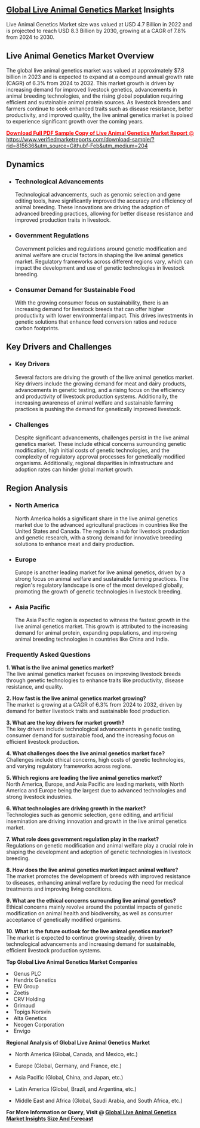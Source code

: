 <h2><a href="https://www.verifiedmarketreports.com/download-sample/?rid=815636&amp;utm_source=Githubf&amp;utm_medium=204" target="_blank">Global Live Animal Genetics Market</a> Insights</h2><p>Live Animal Genetics Market size was valued at USD 4.7 Billion in 2022 and is projected to reach USD 8.3 Billion by 2030, growing at a CAGR of 7.8% from 2024 to 2030.</p><p> <!DOCTYPE html> <html lang="en"> <head> <meta charset="UTF-8"> <meta name="viewport" content="width=device-width, initial-scale=1.0"> <meta name="description" content="Live Animal Genetics Market Size, Market Dynamics, Drivers, Challenges and Regional Analysis. Professional insights into the live animal genetics industry." /> <meta name="keywords" content="Live Animal Genetics Market, Market Size, Industry Dynamics, Key Drivers, Market Challenges, Regional Analysis, Genetic Industry" /> <meta name="author" content="Your Company"> <title>Live Animal Genetics Market Overview and Analysis</title> </head> <body> <h2>Live Animal Genetics Market Overview</h2> <p>The global live animal genetics market was valued at approximately $7.8 billion in 2023 and is expected to expand at a compound annual growth rate (CAGR) of 6.3% from 2024 to 2032. This market growth is driven by increasing demand for improved livestock genetics, advancements in animal breeding technologies, and the rising global population requiring efficient and sustainable animal protein sources. As livestock breeders and farmers continue to seek enhanced traits such as disease resistance, better productivity, and improved quality, the live animal genetics market is poised to experience significant growth over the coming years.</p> <p><a href="#"><p><span class=""><span style="color: #ff0000;"><strong>Download Full PDF Sample Copy of Live Animal Genetics Market Report</strong> @ </span><a href="https://www.verifiedmarketreports.com/download-sample/?rid=815636&amp;utm_source=Githubf-Feb&amp;utm_medium=204" target="_blank">https://www.verifiedmarketreports.com/download-sample/?rid=815636&amp;utm_source=Githubf-Feb&amp;utm_medium=204</a></span></p></a></p> <h2>Dynamics</h2> <ul> <li> <h3>Technological Advancements</h3> <p>Technological advancements, such as genomic selection and gene editing tools, have significantly improved the accuracy and efficiency of animal breeding. These innovations are driving the adoption of advanced breeding practices, allowing for better disease resistance and improved production traits in livestock.</p> </li> <li> <h3>Government Regulations</h3> <p>Government policies and regulations around genetic modification and animal welfare are crucial factors in shaping the live animal genetics market. Regulatory frameworks across different regions vary, which can impact the development and use of genetic technologies in livestock breeding.</p> </li> <li> <h3>Consumer Demand for Sustainable Food</h3> <p>With the growing consumer focus on sustainability, there is an increasing demand for livestock breeds that can offer higher productivity with lower environmental impact. This drives investments in genetic solutions that enhance feed conversion ratios and reduce carbon footprints.</p> </li> </ul> <h2>Key Drivers and Challenges</h2> <ul> <li> <h3>Key Drivers</h3> <p>Several factors are driving the growth of the live animal genetics market. Key drivers include the growing demand for meat and dairy products, advancements in genetic testing, and a rising focus on the efficiency and productivity of livestock production systems. Additionally, the increasing awareness of animal welfare and sustainable farming practices is pushing the demand for genetically improved livestock.</p> </li> <li> <h3>Challenges</h3> <p>Despite significant advancements, challenges persist in the live animal genetics market. These include ethical concerns surrounding genetic modification, high initial costs of genetic technologies, and the complexity of regulatory approval processes for genetically modified organisms. Additionally, regional disparities in infrastructure and adoption rates can hinder global market growth.</p> </li> </ul> <h2>Region Analysis</h2> <ul> <li> <h3>North America</h3> <p>North America holds a significant share in the live animal genetics market due to the advanced agricultural practices in countries like the United States and Canada. The region is a hub for livestock production and genetic research, with a strong demand for innovative breeding solutions to enhance meat and dairy production.</p> </li> <li> <h3>Europe</h3> <p>Europe is another leading market for live animal genetics, driven by a strong focus on animal welfare and sustainable farming practices. The region's regulatory landscape is one of the most developed globally, promoting the growth of genetic technologies in livestock breeding.</p> </li> <li> <h3>Asia Pacific</h3> <p>The Asia Pacific region is expected to witness the fastest growth in the live animal genetics market. This growth is attributed to the increasing demand for animal protein, expanding populations, and improving animal breeding technologies in countries like China and India.</p> </li> </ul> <h3>Frequently Asked Questions</h3> <p><strong>1. What is the live animal genetics market?</strong><br> The live animal genetics market focuses on improving livestock breeds through genetic technologies to enhance traits like productivity, disease resistance, and quality.</p> <p><strong>2. How fast is the live animal genetics market growing?</strong><br> The market is growing at a CAGR of 6.3% from 2024 to 2032, driven by demand for better livestock traits and sustainable food production.</p> <p><strong>3. What are the key drivers for market growth?</strong><br> The key drivers include technological advancements in genetic testing, consumer demand for sustainable food, and the increasing focus on efficient livestock production.</p> <p><strong>4. What challenges does the live animal genetics market face?</strong><br> Challenges include ethical concerns, high costs of genetic technologies, and varying regulatory frameworks across regions.</p> <p><strong>5. Which regions are leading the live animal genetics market?</strong><br> North America, Europe, and Asia Pacific are leading markets, with North America and Europe being the largest due to advanced technologies and strong livestock industries.</p> <p><strong>6. What technologies are driving growth in the market?</strong><br> Technologies such as genomic selection, gene editing, and artificial insemination are driving innovation and growth in the live animal genetics market.</p> <p><strong>7. What role does government regulation play in the market?</strong><br> Regulations on genetic modification and animal welfare play a crucial role in shaping the development and adoption of genetic technologies in livestock breeding.</p> <p><strong>8. How does the live animal genetics market impact animal welfare?</strong><br> The market promotes the development of breeds with improved resistance to diseases, enhancing animal welfare by reducing the need for medical treatments and improving living conditions.</p> <p><strong>9. What are the ethical concerns surrounding live animal genetics?</strong><br> Ethical concerns mainly revolve around the potential impacts of genetic modification on animal health and biodiversity, as well as consumer acceptance of genetically modified organisms.</p> <p><strong>10. What is the future outlook for the live animal genetics market?</strong><br> The market is expected to continue growing steadily, driven by technological advancements and increasing demand for sustainable, efficient livestock production systems.</p> </body> </html> </p><p><strong>Top Global Live Animal Genetics Market Companies</strong></p><div data-test-id=""><p><li>Genus PLC</li><li> Hendrix Genetics</li><li> EW Group</li><li> Zoetis</li><li> CRV Holding</li><li> Grimaud</li><li> Topigs Norsvin</li><li> Alta Genetics</li><li> Neogen Corporation</li><li> Envigo</li></p><div><strong>Regional Analysis of&nbsp;Global Live Animal Genetics Market</strong></div><ul><li dir="ltr"><p dir="ltr">North America&nbsp;(Global, Canada, and Mexico, etc.)</p></li><li dir="ltr"><p dir="ltr">Europe (Global, Germany, and France, etc.)</p></li><li dir="ltr"><p dir="ltr">Asia Pacific&nbsp;(Global, China, and Japan, etc.)</p></li><li dir="ltr"><p dir="ltr">Latin America&nbsp;(Global, Brazil, and Argentina, etc.)</p></li><li dir="ltr">Middle East and Africa&nbsp;(Global, Saudi Arabia, and South Africa, etc.)</li></ul><p><strong>For More Information or Query, Visit @&nbsp;</strong><strong><a href="https://www.verifiedmarketreports.com/product/live-animal-genetics-market/?utm_source=Githubf&amp;utm_medium=204" target="_blank">Global Live Animal Genetics Market Insights Size And Forecast</a></strong></p></div>
